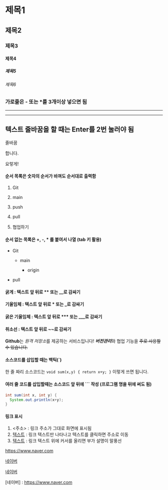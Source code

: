# 제목1
## 제목2
### 제목3
#### 제목4
##### 제목5
###### 제목6


### 가로줄은 - 또는 *를 3개이상 넣으면 됨
---
***


## 텍스트 줄바꿈을 할 때는 Enter를 2번 눌러야 됨
줄바꿈

합니다.

요렇게!


#### 순서 목록은 숫자의 순서가 바껴도 순서대로 출력함
1. Git

2. main

3. push

4. pull

5. 협업하기


#### 순서 없는 목록은 +, -, * 를 붙여서 나열 (tab 키 활용)

- Git  

  - main

    - origin

- pull


#### 굵게 : 텍스트 앞 뒤로 ** 또는 __로 감싸기
#### 기울임체 : 텍스트 앞 뒤로 * 또는 _로 감싸기
#### 굵은 기울임체 : 텍스트 앞 뒤로 *** 또는 ___로 감싸기
#### 취소선 : 텍스트 앞 뒤로 ~~로 감싸기


**Github**는 *원격 저장소*를 제공하는 서비스입니다!
***버전관리***와 협업 기능을 ~~주로 사용할 수 있습니다.~~


#### 소스코드를 삽입할 때는 백틱(`)

한 줄 짜리 소스코드는 `void sum(x,y) { return x+y; }` 이렇게 쓰면 됩니다.

#### 여러 줄 코드를 삽입할때는 소스코드 앞 뒤에 ``` 작성 (프로그램 명을 뒤에 써도 됨)
```java
int sum(int x, int y) {
  System.out.println(x+y);
}
```


#### 링크 표시
1. <주소> : 링크 주소가 그대로 화면에 표시됨
2. [텍스트](주소) : 링크 텍스트만 나타나고 텍스트를 클릭하면 주소로 이동
3. [텍스트](주소, "부가설명") : 링크 텍스트 위에 커서를 올리면 부가 설명이 말풍선

<https://www.naver.com>

[네이버](https://www.naver.com)

[네이버](https://www.naver.com "클릭하면 네이버로 이동합니다")

[네이버] : https://www.naver.com





 

